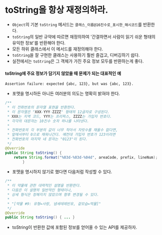 # toString을 항상 재정의하라.
- `Object`의 기본 `toString` 메서드는 `클래스_이름@16진수로_표시한_해시코드`를 반환한다.
- `toString`의 일반 규약에 따르면 재정의하여 '간결하면서 사람이 읽기 쉬운 형태의 유익한 정보'를 반환해야 한다.
- 모든 하위 클래스에서 이 메서드를 재정의해야 한다.
- `toString`을 잘 구현한 클래스는 사용하기 훨씬 즐겁고, 디버깅하기 쉽다.
- 실전에서는 `toString`은 그 객체가 가진 주요 정보 모두를 반환하는게 좋다.
#### toString에 주요 정보가 담기지 않았을 때 문제가 되는 대표적인 예
```
Assertion failure: expected {abc, 123}, but was {abc, 123}.
```
- 포맷을 명시하든 아니든 여러분의 의도는 명확히 밝혀야 한다.
```java
/**
 * 이 전화번호의 문자열 표현을 반환한다.
 * 이 문자열은 "XXX-YYY-ZZZZ" 형태의 12글자로 구성된다.
 * XXX는 지역 코드, YYY는 프리픽스, ZZZZ는 가입자 번호다.
 * 각각의 대문자는 10진수 숫자 하나를 나타낸다.
 * 
 * 전화번호의 각 부분의 값이 너무 작아서 자릿수를 채울수 없다면,
 * 앞에서부터 0으로 채워나간다. 예컨대 가입자 번호가 123이라면
 * 전화번호의 마지막 네 문자는 "0123"이 된다.
 */
@Override
public String toString() {
    return String.format("%03d-%03d-%04d", areaCode, prefix, lineNum);
        }
```
- 포맷을 명시하지 않기로 했다면 다음처럼 작성할 수 있다.
```java
/**
 * 이 약물에 관한 대략적인 설명을 반환한다.
 * 다음은 이 설명의 일반적인 형태이나,
 * 상세 형식은 정해지지 않았으며 향후 변경될 수 있다.
 * 
 * "[약물 #9: 유형=사랑, 냄세테레빈유, 겉모습=먹물]"
 */
@Override
public String toString() { ... }
```
- toString이 반환한 값에 포함된 정보를 얻어올 수 있는 API를 제공하자.